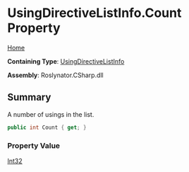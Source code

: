 # UsingDirectiveListInfo\.Count Property

[Home](../../../../../README.md)

**Containing Type**: [UsingDirectiveListInfo](../README.md)

**Assembly**: Roslynator\.CSharp\.dll

## Summary

A number of usings in the list\.

```csharp
public int Count { get; }
```

### Property Value

[Int32](https://docs.microsoft.com/en-us/dotnet/api/system.int32)

